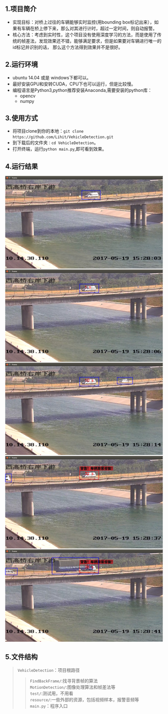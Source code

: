 ## 1.项目简介
* 实现目标：对桥上过往的车辆能够实时监控(用bounding box标记出来），如果有车辆在桥上停下来，那么对其进行计时，超过一定时间，则自动报警。
* 核心方法：考虑到实时性，这个项目没有使用深度学习的方法，而是使用了传统的帧差法，发现效果还不错，能够满足要求，但是如果要对车辆进行唯一的id标记并识别的话，
那么这个方法得到效果并不是很好。

## 2.运行环境
* ubuntu 14.04 或是 windows下都可以。
* 最好安装GPU和安转CUDA，CPU下也可以运行，但是比较慢。
* 编程语言是Python3,python推荐安装Anaconda,需要安装的python库：
    * opencv
    * numpy

## 3.使用方式

* 将项目clone到你的本地：`git clone https://github.com/Lihit/VehicleDetection.git`
* 到下载后的文件夹`：cd VehicleDetection`。
* 打开终端，运行`python main.py`,即可看到效果。

## 4.运行结果
![image](https://github.com/Lihit/VehicleDetection/blob/master/resource/frame_003.png)<br>
![image](https://github.com/Lihit/VehicleDetection/blob/master/resource/frame_004.png)<br>
![image](https://github.com/Lihit/VehicleDetection/blob/master/resource/frame_005.png)<br>
![image](https://github.com/Lihit/VehicleDetection/blob/master/resource/frame_006.png)<br>
![image](https://github.com/Lihit/VehicleDetection/blob/master/resource/frame_007.png)<br>

## 5.文件结构
>`VehicleDetection`：项目根路径<br>
  >>`FindBackFrame/`:找寻背景帧的算法<br>
  >>`MotionDetection/`:图像处理算法和帧差法等<br>
  >>`test/`:测试用，不用看<br>
  >>`resource/`:一些外部的资源，包括视频样本，报警音频等<br>
  >>`main.py`：程序入口<br>
